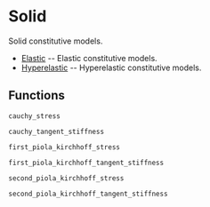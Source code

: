 # Solid

Solid constitutive models.

* [Elastic](solid/elastic.md) -- Elastic constitutive models.
* [Hyperelastic](solid/hyperelastic.md) -- Hyperelastic constitutive models.

## Functions

```@docs
cauchy_stress
```

```@docs
cauchy_tangent_stiffness
```

```@docs
first_piola_kirchhoff_stress
```

```@docs
first_piola_kirchhoff_tangent_stiffness
```

```@docs
second_piola_kirchhoff_stress
```

```@docs
second_piola_kirchhoff_tangent_stiffness
```